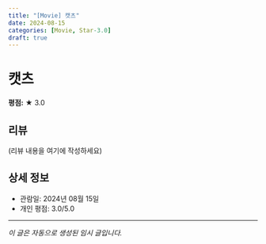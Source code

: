 ```yaml
---
title: "[Movie] 캣츠"
date: 2024-08-15
categories: [Movie, Star-3.0]
draft: true
---
```


# 캣츠

**평점:** ★ 3.0

## 리뷰

(리뷰 내용을 여기에 작성하세요)

## 상세 정보

- 관람일: 2024년 08월 15일
- 개인 평점: 3.0/5.0

---

*이 글은 자동으로 생성된 임시 글입니다.*
